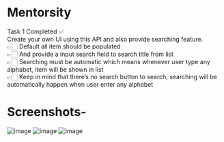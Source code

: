 # Mentorsity
Task 1 Completed ✅<br>
Create your own UI using this API and also provide searching feature. <br>
👉🏻 Default all item should be populated <br>
👉🏻 And provide a input search field to search title from list <br>
👉🏻 Searching must be automatic which means whenever user type any alphabet, item will be shown in list <br>
👉🏻 Keep in mind that there’s no search button to search, searching will be automatically happen when user enter any alphabet <br>

# Screenshots-
![image](https://github.com/Soumelee/mentorsity/assets/76765912/9d921764-af71-477c-b782-3055c4b2c2d2)
![image](https://github.com/Soumelee/mentorsity/assets/76765912/547e9b1b-01d4-4ebc-9a31-16cfbde4e73e)
![image](https://github.com/Soumelee/mentorsity/assets/76765912/f256ae78-1afc-421c-80db-78b47b72e037)



